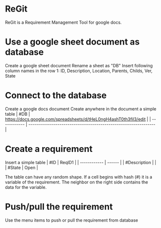 # ReGit
ReGit is a Requirement Management Tool for google docs.

# Use a google sheet document as database
Create a google sheet document
Rename a sheet as "DB"
Insert following column names in the row 1: ID, Description, Location, Parents, Childs, Ver, State

# Connect to the database
Create a google docs document
Create anywhere in the document a simple table
| #DB          | https://docs.google.com/spreadsheets/d/tHeL0ngH4ashT0th3fil3/edit |
| ------------ | ----------------------------------------------------------------- |

# Create a requirement
Insert a simple table
| #ID          | ReqID1 |
| ------------ | ------ |
| #Description |        |
| #State       | Open   |

The table can have any random shape. If a cell begins with hash (#) it is a variable of the requirement. The neighbor on the right side contains the data for the variable.

# Push/pull the requirement
Use the menu items to push or pull the requirement from database

